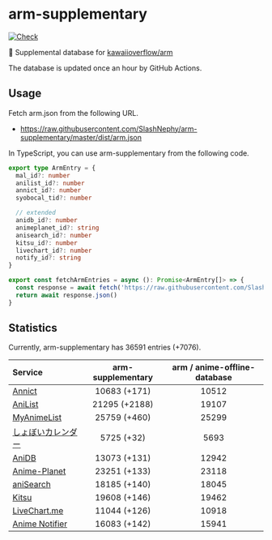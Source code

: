 # arm-supplementary

[![Check](https://github.com/SlashNephy/arm-supplementary/actions/workflows/check-node.yml/badge.svg)](https://github.com/SlashNephy/arm-supplementary/actions/workflows/check-node.yml)

💊 Supplemental database for [kawaiioverflow/arm](https://github.com/kawaiioverflow/arm)

The database is updated once an hour by GitHub Actions.

## Usage

Fetch arm.json from the following URL.

- https://raw.githubusercontent.com/SlashNephy/arm-supplementary/master/dist/arm.json

In TypeScript, you can use arm-supplementary from the following code.

```TypeScript
export type ArmEntry = {
  mal_id?: number
  anilist_id?: number
  annict_id?: number
  syobocal_tid?: number

  // extended
  anidb_id?: number
  animeplanet_id?: string
  anisearch_id?: number
  kitsu_id?: number
  livechart_id?: number
  notify_id?: string
}

export const fetchArmEntries = async (): Promise<ArmEntry[]> => {
  const response = await fetch('https://raw.githubusercontent.com/SlashNephy/arm-supplementary/master/dist/arm.json')
  return await response.json()
}
```

## Statistics

Currently, arm-supplementary has 36591 entries (+7076).

| Service                                     | arm-supplementary | arm / anime-offline-database |
| :------------------------------------------ | :---------------: | :--------------------------: |
| [Annict](https://annict.com)                |   10683 (+171)    |            10512             |
| [AniList](https://anilist.co)               |   21295 (+2188)   |            19107             |
| [MyAnimeList](https://myanimelist.net)      |   25759 (+460)    |            25299             |
| [しょぼいカレンダー](https://cal.syoboi.jp) |    5725 (+32)     |             5693             |
| [AniDB](https://anidb.net)                  |   13073 (+131)    |            12942             |
| [Anime-Planet](https://anime-planet.com)    |   23251 (+133)    |            23118             |
| [aniSearch](https://anisearch.com)          |   18185 (+140)    |            18045             |
| [Kitsu](https://kitsu.io)                   |   19608 (+146)    |            19462             |
| [LiveChart.me](https://livechart.me)        |   11044 (+126)    |            10918             |
| [Anime Notifier](https://notify.moe)        |   16083 (+142)    |            15941             |
